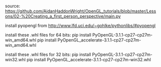 
source:
https://github.com/AidanHaddonWright/OpenGL_tutorials/blob/master/Lessons/02-%20Creating_a_first_person_perspective/main.py

install pyopengl from http://www.lfd.uci.edu/~gohlke/pythonlibs/#pyopengl

install these .whl files for 64 bits:
    pip install PyOpenGL-3.1.1-cp27-cp27m-win_amd64.whl
    pip install PyOpenGL_accelerate-3.1.1-cp27-cp27m-win_amd64.whl

install these .whl files for 32 bits:
    pip install PyOpenGL-3.1.1-cp27-cp27m-win32.whl 
    pip install PyOpenGL_accelerate-3.1.1-cp27-cp27m-win32.whl
